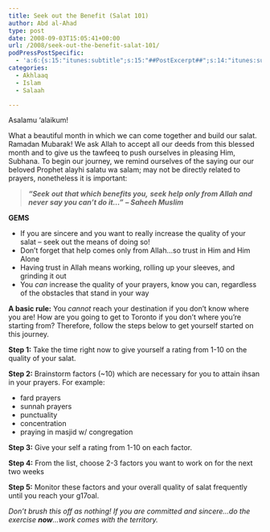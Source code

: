 ```yaml
---
title: Seek out the Benefit (Salat 101)
author: Abd al-Ahad
type: post
date: 2008-09-03T15:05:41+00:00
url: /2008/seek-out-the-benefit-salat-101/
podPressPostSpecific:
  - 'a:6:{s:15:"itunes:subtitle";s:15:"##PostExcerpt##";s:14:"itunes:summary";s:15:"##PostExcerpt##";s:15:"itunes:keywords";s:17:"##WordPressCats##";s:13:"itunes:author";s:10:"##Global##";s:15:"itunes:explicit";s:7:"Default";s:12:"itunes:block";s:7:"Default";}'
categories:
  - Akhlaaq
  - Islam
  - Salaah

---
```

Asalamu &#8216;alaikum!

What a beautiful month in which we can come together and build our salat. Ramadan Mubarak! We ask Allah to accept all our deeds from this blessed month and to give us the tawfeeq to push ourselves in pleasing Him, Subhana. To begin our journey, we remind ourselves of the saying our our beloved Prophet alayhi salatu wa salam; may not be directly related to prayers, nonetheless it is important:

> <span style="font-weight: bold; font-style: italic;">&#8220;</span><span style="font-weight: bold; font-style: italic;">Seek</span> <span style="font-weight: bold; font-style: italic;"></span><span style="font-weight: bold; font-style: italic;">out</span> <span style="font-weight: bold; font-style: italic;">that which benefits you,</span> <span style="font-weight: bold; font-style: italic;">seek</span> <span style="font-weight: bold; font-style: italic;">help only from Allah and never</span> <span style="font-weight: bold; font-style: italic;">say you can&#8217;t do it&#8230;&#8221;</span> <span style="font-weight: bold; font-style: italic;">&#8211; Saheeh Muslim </span>

<span style="font-weight: bold;">GEMS</span>

  * If you are sincere and you want to really increase the quality of your salat &#8211; seek out the means of doing so!
  * Don&#8217;t forget that help comes only from Allah&#8230;so trust in Him and Him Alone
  * Having trust in Allah means working, rolling up your sleeves, and grinding it out
  * You <span style="font-style: italic;">can </span>increase the quality of your prayers, know you can, regardless of the obstacles that stand in your way

<span style="font-weight: bold;">A basic rule:</span> You <span style="font-style: italic;">cannot </span>reach your destination if you don&#8217;t know where you are! How are you going to get to Toronto if you don&#8217;t where you&#8217;re starting from? Therefore, follow the steps below to get yourself started on this journey.

**Step 1:** Take the time right now to give yourself a rating from 1-10 on the quality of your salat.

**Step 2:** Brainstorm factors (~10) which are necessary for you to attain ihsan in your prayers. For example:

  * fard prayers
  * sunnah prayers
  * punctuality
  * concentration
  * praying in masjid w/ congregation

**Step 3:** Give your self a rating from 1-10 on each factor.

**Step 4:** From the list, choose 2-3 factors you want to work on for the next two weeks

**Step 5:** Monitor these factors and your overall quality of salat frequently until you reach your g17oal.

<span style="font-style: italic;"><span><span><span> Don&#8217;t brush this off as nothing! If you are committed and sincere&#8230;do the exercise <strong>now</strong>&#8230;work comes with the territory.</span></span></span></span>